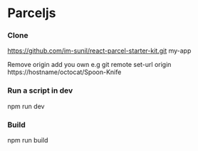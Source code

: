 # Parceljs


### Clone 

https://github.com/im-sunil/react-parcel-starter-kit.git  my-app

Remove origin add you own 
e.g git remote set-url origin https://hostname/octocat/Spoon-Knife

### Run a script in dev

npm run dev 

### Build

npm run build 
